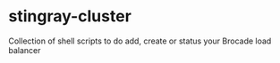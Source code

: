 # stingray-cluster

Collection of shell scripts to do add, create or status your Brocade load balancer
